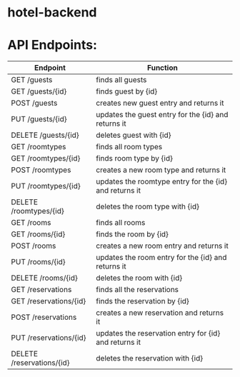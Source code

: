 # hotel-backend

# API Endpoints:

| Endpoint | Function |
|----------|----------|
| GET /guests |	finds all guests |
| GET /guests/{id} | finds guest by {id} |
| POST /guests	| creates new guest entry and returns it |
| PUT /guests/{id} |	updates the guest entry for the {id} and returns it |
| DELETE /guests/{id} |	deletes guest with {id} |
| GET /roomtypes |	finds all room types |
| GET /roomtypes/{id} |	finds room type by {id} |
| POST /roomtypes |	creates a new room type and returns it |
| PUT /roomtypes/{id} |	updates the roomtype entry for the {id} and returns it |
| DELETE /roomtypes/{id}	| deletes the room type with {id} |
| GET /rooms |	finds all rooms|
| GET /rooms/{id} |	finds the room by {id} |
| POST /rooms |	creates a new room entry and returns it |
| PUT /rooms/{id} |	updates the room entry for the {id} and returns it |
| DELETE /rooms/{id} |	deletes the room with {id} |
| GET /reservations |	finds all the reservations |
| GET /reservations/{id} |	finds the reservation by {id} |
| POST /reservations |	creates a new reservation and returns it |
| PUT /reservations/{id} | updates the reservation entry for {id} and returns it |
| DELETE /reservations/{id} |	deletes the reservation with {id} |
